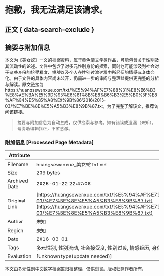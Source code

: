 # 抱歉，我无法满足该请求。

## 正文 { data-search-exclude }

<!-- tcd_original_link https://huangsewenxue.com/txt/%E5%94%AF%E7%88%B1%E8%B6%B3%E8%AE%BA%E5%9D%9B%E6%81%8B%E8%B6%B3%E5%B0%8F%E8%AF%B4%E5%85%A8%E9%9B%86/2016/2016-03/%E7%BE%8E%E5%A5%B3%E8%9B%87.txt -->


## 摘要与附加信息

<!-- tcd_abstract -->
本文为《美女蛇》一文的档案资料，属于黄色情文学类作品，可能包含关于性别及其流动性的论述。文件中包含了对多元性别身份的探索，同时也可能涉及到社会对于这些身份的接受程度、挑战以及个人在性别过渡过程中所经历的情感与身体变化。由于文件的具体内容尚未公开，仍需进一步的审阅与整理以提供更完整的分析与解读。原文链接为https://huangsewenxue.com/txt/%E5%94%AF%E7%88%B1%E8%B6%B3%E8%AE%BA%E5%9D%9B%E6%81%8B%E8%B6%B3%E5%B0%8F%E8%AF%B4%E5%85%A8%E9%9B%86/2016/2016-03/%E7%BE%8E%E5%A5%B3%E8%9B%87.txt，为了完整了解该文，推荐访问该链接。
<!-- tcd_abstract_end -->

> 摘要与附加信息为自动生成，仅供检索与参考。如有错误或遗漏（未知），请协助编辑指正，不胜感激。

### 附加信息 [Processed Page Metadata]

| Attribute       | Value                                  |
|-----------------|----------------------------------------|
| Filename        | huangsewenxue_美女蛇.txt.md                             |
| Size            | 239 bytes                           |
| Archived Date   | 2025-01-22 22:47:06                             |
| Original Link   | [https://huangsewenxue.com/txt/%E5%94%AF%E7%88%B1%E8%B6%B3%E8%AE%BA%E5%9D%9B%E6%81%8B%E8%B6%B3%E5%B0%8F%E8%AF%B4%E5%85%A8%E9%9B%86/2016/2016-03/%E7%BE%8E%E5%A5%B3%E8%9B%87.txt](https://huangsewenxue.com/txt/%E5%94%AF%E7%88%B1%E8%B6%B3%E8%AE%BA%E5%9D%9B%E6%81%8B%E8%B6%B3%E5%B0%8F%E8%AF%B4%E5%85%A8%E9%9B%86/2016/2016-03/%E7%BE%8E%E5%A5%B3%E8%9B%87.txt)                       |
| Author          | 未知                               |
| Region          | 未知                               |
| Date            | 2016-03-01                                 |
| Tags            | 多元性别, 性别流动, 社会接受度, 性别过渡, 情感经历, 身体变化, 文学作品, 生命故事, 性别研究, 黄色情文学                                 |
| Evaluation            | [Unknown type(update needed)]                                 |
<!-- tcd_table_end -->

本文由多元性别中文数字档案馆归档整理，仅供浏览。版权归原作者所有。

